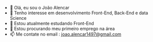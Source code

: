 - 👋 Olá, eu sou o João Alencar
- 👀 Tenho interesse em desenvolvimento Front-End, Back-End e data Science
- 🌱 Estou atualmente estudando Front-End
- 💞️ Estou procurando meu primeiro emprego na área
- 📫 Me contate no email : joao.alencar1497@gmail.com

